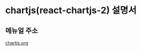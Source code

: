 # chartjs(react-chartjs-2) 설명서

## 메뉴얼 주소

[chartjs.org](https://www.chartjs.org/docs/latest/charts/bar.html)
